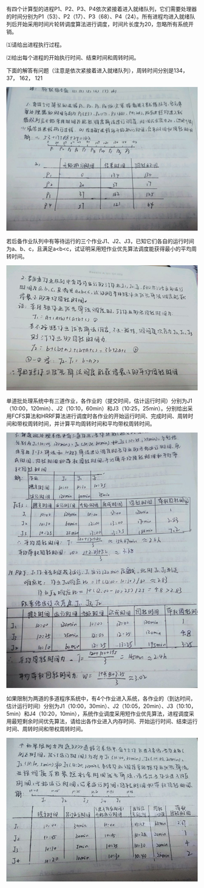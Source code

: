 

有四个计算型的进程P1、P2、P3、P4依次紧接着进入就绪队列，它们需要处理器的时间分别为P1（53）、P2（17）、P3（68）、P4（24）。所有进程均进入就绪队列后开始采用时间片轮转调度算法进行调度，时间片长度为20，忽略所有系统开销。

⑴请给出进程执行过程。

⑵给出每个进程的开始执行时间、结束时间和周转时间。





下面的解答有问题（注意是依次紧接着进入就绪队列），周转时间分别是134，37， 162， 121



![img](%E4%BD%9C%E4%B8%9A%E9%A2%98.assets/0C61CED313B6CBB42175615D9D0A4493.jpg)





若后备作业队列中有等待运行的三个作业J1、J2、J3，已知它们各自的运行时间为a、b、c，且满足a<b<c，试证明采用短作业优先算法调度能获得最小的平均周转时间。



![img](%E4%BD%9C%E4%B8%9A%E9%A2%98.assets/900278BF820350E8E3EC5E180B857EA1.jpg)



单道批处理系统中有三道作业，各作业的（提交时间，估计运行时间）分别为J1（10:00，120min）、J2（10:10，60min）和J3（10:25，25min）。分别给出采用FCFS算法和HRRF算法进行调度时各作业的开始运行时间、完成时间、周转时间和带权周转时间，并计算平均周转时间和平均带权周转时间。



![img](%E4%BD%9C%E4%B8%9A%E9%A2%98.assets/B0447181A688EAF45B8DFA0AAE963ACE.jpg)



如果限制为两道的多道程序系统中，有4个作业进入系统，各作业的（到达时间，估计运行时间）分别为J1（10:00，30min）、J2（10:05，20min）、J3（10:10，5min）和J4（10:20，10min），系统作业调度采用短作业优先算法，进程调度采用最短剩余时间优先算法，请给出各作业进入内存时间、开始运行时间、结束运行时间、周转时间和带权周转时间。



![img](%E4%BD%9C%E4%B8%9A%E9%A2%98.assets/D63C4BF2027C81610462ABC1ADFB9A86.jpg)



